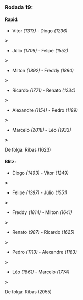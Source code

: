 ### Rodada 19:

#### Rapid:

* Vitor *(1313)*     -     Diogo *(1236)*

 **>** 
* Júlio *(1706)*     -     Felipe *(1552)*

 **>** 
* Milton *(1892)*     -     Freddy *(1890)*

 **>** 
* Ricardo *(1771)*     -     Renato *(1234)*

 **>** 
* Alexandre *(1154)*     -     Pedro *(1199)*

 **>** 
* Marcelo *(2018)*     -     Léo *(1933)*

 **>** 

De folga: Ribas (1623)

#### Blitz:

* Diogo *(1493)*     -     Vitor *(1249)*

 **>** 
* Felipe *(1387)*     -     Júlio *(1551)*

 **>** 
* Freddy *(1814)*     -     Milton *(1641)*

 **>** 
* Renato *(987)*     -     Ricardo *(1625)*

 **>** 
* Pedro *(1113)*     -     Alexandre *(1183)*

 **>** 
* Léo *(1861)*     -     Marcelo *(1774)*

 **>** 

De folga: Ribas (2055)


